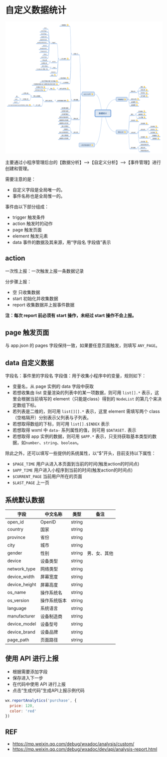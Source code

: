 # 自定义数据统计

[![custom data analysis](../../assets/data-analysis.png)](https://raw.githubusercontent.com/liuzhuan/wx-app/master/assets/data-analysis.png)

主要通过小程序管理后台的【数据分析】-->【自定义分析】-->【事件管理】进行创建和管理。

需要注意的是：

* 自定义字段是全局唯一的。
* 事件名称也是全局惟一的。

事件由以下部分组成：

- trigger 触发条件
- action 触发时的动作
- page 触发页面
- element 触发元素
- data 事件的数据及其来源，用“字段名 字段值”表示

## action

一次性上报：一次触发上报一条数据记录

分步骤上报：

- 空 只收集数据
- start 初始化并收集数据
- report 收集数据并上报事件数据

**注：每次 report 前必须有 start 操作，未经过 start 操作不会上报。**

## page 触发页面

与 app.json 的 pages 字段保持一致，如果要任意页面触发，则填写 `ANY_PAGE`。

## data 自定义数据

字段名：事件里的字段名
字段值：用于收集小程序中的变量，规则如下：

- 变量名，从 page 实例的 data 字段中获取
- 若想收集由 list 变量渲染的列表中的某一项数据，则可用 `list[].*` 表示，这里会根据当前填写的 element（只能是class）得到的 `NodeList` 的第几个来决定数组下标。
- 若列表是二维的，则可用 `list[][].*` 表示，这里 element 需填写两个 class（空格隔开）分别表示父列表与子列表。
- 若想取得数组的下标，则可用 `list[].$INDEX` 表示
- 若想取得 wxml 中 `data-` 系列属性的值，则可用 `$DATASET.` 表示
- 若想取得 app 实例的数据，则可用 `$APP.*` 表示，只支持获取基本类型的数据，如`number`、`string`、`boolean`。

除此之外，还可以填写一些提供的系统属性，以“$”开头，目前支持以下属性：

- `$PAGE_TIME` 用户从进入本页面到当前的时间(触发action的时间点)
- `$APP_TIME` 用户进入小程序到当前的时间(触发action的时间点)
- `$CURRENT_PAGE` 当前用户所在的页面
- `$LAST_PAGE` 上一页

## 系统默认数据

| 字段 | 中文名称 | 类型 | 备注 |
| --- | --- | --- | --- |
| open_id | OpenID | string | |
| country | 国家 | string | |
| province | 省份 | string | |
| city | 城市 | string | |
| gender | 性别 | string | 男、女、其他 |
| device | 设备类型 | string | |
| network_type | 网络类型 | string | |
| device_width | 屏幕宽度 | string | |
| device_height | 屏幕高度 | string | |
| os_name | 操作系统名 | string | |
| os_version | 操作系统版本 | string | |
| language | 系统语言 | string | |
| manufacturer | 设备制造商 | string | |
| device_model | 设备型号 | string | |
| device_brand | 设备品牌 | string | |
| page_path | 页面路径 | string | |

## 使用 API 进行上报

- 根据需要添加字段
- 保存进入下一步
- 在代码中使用 API 进行上报
- 点击“生成代码”生成API上报示例代码

```js
wx.reportAnalytics('purchase', {
  price: 120,
  color: 'red'
})
```

## REF

- https://mp.weixin.qq.com/debug/wxadoc/analysis/custom/
- https://mp.weixin.qq.com/debug/wxadoc/dev/api/analysis-report.html